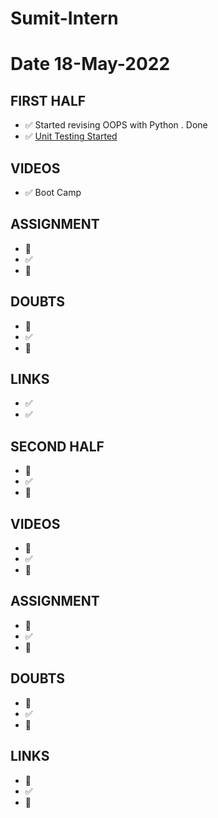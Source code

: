 # Sumit-Intern

# Date 18-May-2022


## FIRST HALF

- ✅ Started revising OOPS with Python . Done
- ✅ [Unit Testing Started]()

## VIDEOS 
- ✅ Boot Camp


## ASSIGNMENT
- 🚧 
- ✅
- 🚫


## DOUBTS
- 🚧 
- ✅
- 🚫


## LINKS
- ✅ 
- ✅ 


## SECOND HALF
- 🚧 
- ✅
- 🚫



## VIDEOS
- 🚧 
- ✅
- 🚫



## ASSIGNMENT
- 🚧 
- ✅
- 🚫



## DOUBTS
- 🚧 
- ✅
- 🚫



## LINKS

- 🚧 
- ✅
- 🚫


